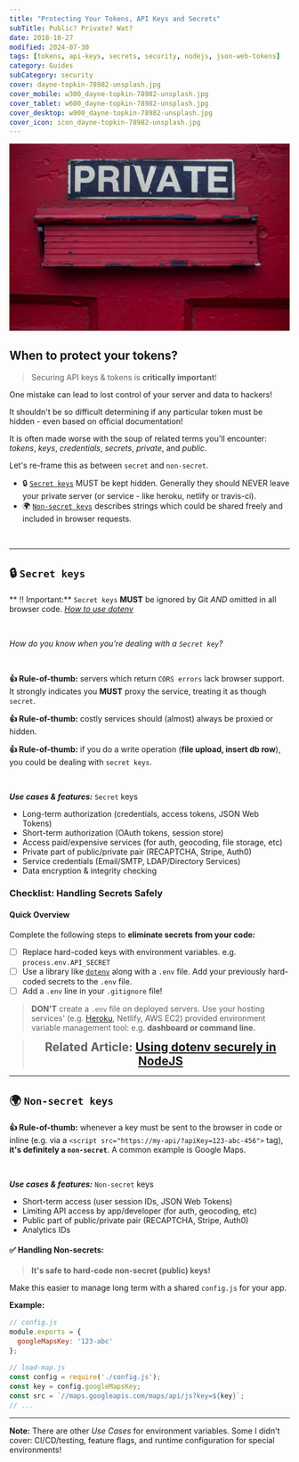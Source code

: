 ```yaml
---
title: "Protecting Your Tokens, API Keys and Secrets"
subTitle: Public? Private? Wat?
date: 2018-10-27
modified: 2024-07-30
tags: [tokens, api-keys, secrets, security, nodejs, json-web-tokens]
category: Guides
subCategory: security
cover: dayne-topkin-78982-unsplash.jpg
cover_mobile: w300_dayne-topkin-78982-unsplash.jpg
cover_tablet: w600_dayne-topkin-78982-unsplash.jpg
cover_desktop: w900_dayne-topkin-78982-unsplash.jpg
cover_icon: icon_dayne-topkin-78982-unsplash.jpg
---
```


![credit: dayne-topkin-78982-unsplash.jpg](dayne-topkin-78982-unsplash.jpg)

## When to protect your tokens?

<!--  For the purpose of this article we'll treat the following terms as related: . **They are not interchangable** despite most documentation and [StackOverflow](https://stackoverflow.com/questions/51698672/how-to-secure-my-api-key) answers using them as such. -->


<!-- (Google Maps Credentials, AWS S3 Keys, Geocoding Service, etc.)  -->


> Securing API keys & tokens is **critically important**!

One mistake can lead to lost control of your server and data to hackers!

It shouldn't be so difficult determining if any particular token must be hidden - even based on official documentation!

It is often made worse with the soup of related terms you'll encounter: _tokens_, _keys_, _credentials_, _secrets_, _private_, and _public_.

Let's re-frame this as between `secret` and `non-secret`.

* 🔒 [`Secret keys`](#-secret-keys) MUST be kept hidden. Generally they should NEVER leave your private server (or service - like heroku, netlify or travis-ci).
* 🌍 [`Non-secret keys`](#-non-secret-keys) describes strings which could be shared freely and included in browser requests.


<br />

---------------------------------------------


## 🔒 `Secret keys`

** ‼️ Important:** `Secret keys` **MUST** be ignored by Git _AND_ omitted in all browser code. [_How to use dotenv_](#-how-to-handle-secrets-safely)

<br />

_How do you know when you're dealing with a `Secret key`?_

<br />

**👍 Rule-of-thumb:** servers which return `CORS errors` lack browser support. It strongly indicates you **MUST** proxy the service, treating it as though `secret`.

**👍 Rule-of-thumb:** costly services should (almost) always be proxied or hidden.

**👍 Rule-of-thumb:** if you do a write operation (**file upload, insert db row**), you could be dealing with `secret keys`.


<br />


**_Use cases & features:_** `Secret` keys

- Long-term authorization (credentials, access tokens, JSON Web Tokens)
- Short-term authorization (OAuth tokens, session store)
- Access paid/expensive services (for auth, geocoding, file storage, etc)
- Private part of public/private pair (RECAPTCHA, Stripe, Auth0)
- Service credentials (Email/SMTP, LDAP/Directory Services)
- Data encryption & integrity checking

### Checklist: Handling Secrets Safely

#### Quick Overview

Complete the following steps to **eliminate secrets from your code:**

- [ ] Replace hard-coded keys with environment variables. e.g. `process.env.API_SECRET`
- [ ] Use a library like [`dotenv`](https://github.com/motdotla/dotenv#dotenv) along with a `.env` file. Add your previously hard-coded secrets to the `.env` file.
- [ ] Add a `.env` line in your `.gitignore` file!

> **DON'T** create a `.env` file on deployed servers. Use your hosting services' (e.g. [Heroku](https://devcenter.heroku.com/articles/config-vars), Netlify, AWS EC2) provided environment variable management tool: e.g. **dashboard or command line.**


<blockquote><h2 style="margin: 0.125em 0; text-align: center;">Related Article: <a href="/securely-using-environment-variables-in-nodejs/">Using dotenv securely in NodeJS</a></h2></blockquote>

-----------------------------------


## 🌍 `Non-secret keys`

**👍 Rule-of-thumb:** whenever a key must be sent to the browser in code or inline (e.g. via a `<script src="https://my-api/?apiKey=123-abc-456">` tag), **it's definitely a `non-secret`**. A common example is Google Maps.

<br />


**_Use cases & features:_** `Non-secret` keys

- Short-term access (user session IDs, JSON Web Tokens)
- Limiting API access by app/developer (for auth, geocoding, etc)
- Public part of public/private pair (RECAPTCHA, Stripe, Auth0)
- Analytics IDs

#### ✅ Handling Non-secrets:

> **It's safe to hard-code non-secret (public) keys!**

Make this easier to manage long term with a shared `config.js` for your app.

**Example:**

```js
// config.js
module.exports = {
  googleMapsKey: '123-abc'
};
```

```js
// load-map.js
const config = require('./config.js');
const key = config.googleMapsKey;
const src = `//maps.googleapis.com/maps/api/js?key=${key}`;
// ...
```

-----------------------------------


**Note:** There are other _Use Cases_ for environment variables. Some I didn't cover: CI/CD/testing, feature flags, and runtime configuration for special environments!
